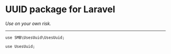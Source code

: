 # UUID package for Laravel

*Use on your own risk.*

---

`use SMB\UsesUuid\UsesUuid;`

`use UsesUuid;`
